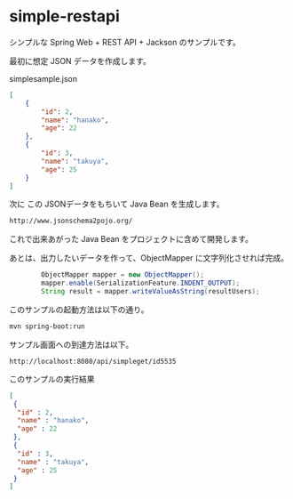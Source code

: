 # simple-restapi

シンプルな Spring Web + REST API + Jackson のサンプルです。

最初に想定 JSON データを作成します。

simplesample.json

```json
[
    {
        "id": 2,
        "name": "hanako",
        "age": 22
    },
    {
        "id": 3,
        "name": "takuya",
        "age": 25
    }
]
```

次に この JSONデータをもちいて Java Bean を生成します。

```sh
http://www.jsonschema2pojo.org/
```

これで出来あがった Java Bean をプロジェクトに含めて開発します。

あとは、出力したいデータを作って、ObjectMapper に文字列化させれば完成。

```java
        ObjectMapper mapper = new ObjectMapper();
        mapper.enable(SerializationFeature.INDENT_OUTPUT);
        String result = mapper.writeValueAsString(resultUsers);
```

このサンプルの起動方法は以下の通り。

```sh
mvn spring-boot:run
```

サンプル画面への到達方法は以下。

```
http://localhost:8080/api/simpleget/id5535
```

このサンプルの実行結果

```json
[
 {
  "id" : 2,
  "name" : "hanako",
  "age" : 22
 },
 {
  "id" : 3,
  "name" : "takuya",
  "age" : 25
 }
]
```

